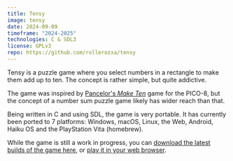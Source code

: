 ```yaml
---
title: Tensy
image: tensy
date: 2024-09-09
timeframe: "2024-2025"
technologies: C & SDL3
license: GPLv3
repo: https://github.com/rollerozxa/tensy
---
```


Tensy is a puzzle game where you select numbers in a rectangle to make them add up to ten. The concept is rather simple, but quite addictive.

The game was inspired by [Pancelor's *Make Ten*](https://pancelor.itch.io/make-ten) game for the PICO-8, but the concept of a number sum puzzle game likely has wider reach than that.

Being written in C and using SDL, the game is very portable. It has currently been ported to 7 platforms: Windows, macOS, Linux, the Web, Android, Haiku OS and the PlayStation Vita (homebrew).

While the game is still a work in progress, you can [download the latest builds of the game here](https://github.com/rollerozxa/tensy/releases/tag/rolling), or [play it in your web browser](https://tensy.voxelmanip.se/).
